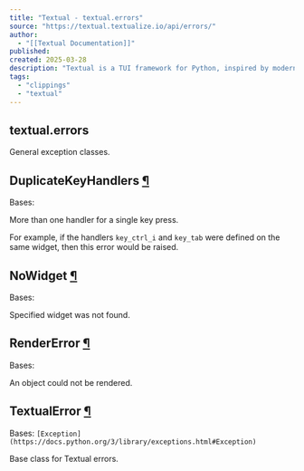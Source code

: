 ```yaml
---
title: "Textual - textual.errors"
source: "https://textual.textualize.io/api/errors/"
author:
  - "[[Textual Documentation]]"
published:
created: 2025-03-28
description: "Textual is a TUI framework for Python, inspired by modern web development."
tags:
  - "clippings"
  - "textual"
---
```

## textual.errors

General exception classes.

## DuplicateKeyHandlers [¶](https://textual.textualize.io/api/errors/#textual.errors.DuplicateKeyHandlers "Permanent link")

Bases:

More than one handler for a single key press.

For example, if the handlers `key_ctrl_i` and `key_tab` were defined on the same widget, then this error would be raised.

## NoWidget [¶](https://textual.textualize.io/api/errors/#textual.errors.NoWidget "Permanent link")

Bases:

Specified widget was not found.

## RenderError [¶](https://textual.textualize.io/api/errors/#textual.errors.RenderError "Permanent link")

Bases:

An object could not be rendered.

## TextualError [¶](https://textual.textualize.io/api/errors/#textual.errors.TextualError "Permanent link")

Bases: `[Exception](https://docs.python.org/3/library/exceptions.html#Exception)`

Base class for Textual errors.